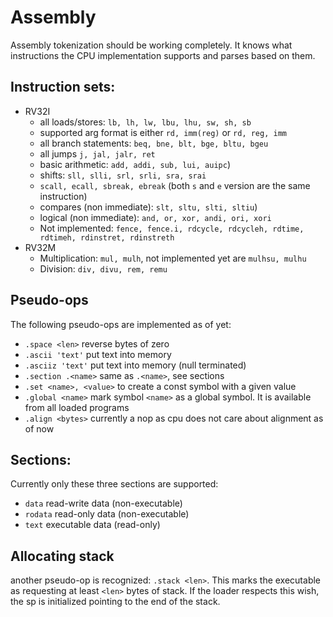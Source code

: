 # Assembly

Assembly tokenization should be working completely. It knows what instructions the CPU implementation supports and parses based on them.


## Instruction sets:
* RV32I
    * all loads/stores: `lb, lh, lw, lbu, lhu, sw, sh, sb`
    * supported arg format is either `rd, imm(reg)` or `rd, reg, imm`
    * all branch statements: `beq, bne, blt, bge, bltu, bgeu`
    * all jumps `j, jal, jalr, ret`
    * basic arithmetic: `add, addi, sub, lui, auipc`)
    * shifts: `sll, slli, srl, srli, sra, srai`
    * `scall, ecall, sbreak, ebreak` (both `s` and `e` version are the same instruction)
    * compares (non immediate): `slt, sltu, slti, sltiu`)
    * logical (non immediate): `and, or, xor, andi, ori, xori`
    * Not implemented: `fence, fence.i, rdcycle, rdcycleh, rdtime, rdtimeh, rdinstret, rdinstreth`
* RV32M
    * Multiplication: `mul, mulh`, not implemented yet are `mulhsu, mulhu`
    * Division: `div, divu, rem, remu`



## Pseudo-ops
The following pseudo-ops are implemented as of yet:
* `.space <len>` reverse <len> bytes of zero
* `.ascii 'text'` put text into memory
* `.asciiz 'text'` put text into memory (null terminated)
* `.section .<name>` same as `.<name>`, see sections
* `.set <name>, <value>` to create a const symbol with a given value
* `.global <name>` mark symbol `<name>` as a global symbol. It is available from all loaded programs
* `.align <bytes>` currently a nop as cpu does not care about alignment as of now

## Sections: 
Currently only these three sections are supported: 
* `data` read-write data (non-executable)
* `rodata` read-only data (non-executable)
* `text` executable data (read-only)


## Allocating stack
another pseudo-op is recognized: `.stack <len>`. This marks the executable as requesting at least `<len>` bytes of stack. 
If the loader respects this wish, the sp is initialized pointing to the end of the stack.

 